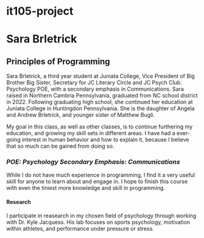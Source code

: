# it105-project
# **Sara Brletrick**
## Principles of Programming
Sara Brletrick, a third year student at Juniata College, Vice President of Big Brother Big Sister, Secretary for JC Literary Circle and JC Psych Club. Psychology POE, with a secondary emphasis in Communications. Sara raised in Northern Cambria Pennsylvania, graduated from NC school district in 2022. Following graduating high school, she continued her education at Juniata College in Huntingdon Pennsylvania. She is the daughter of Angela and Andrew Brletrick, and younger sister of Matthew Bugli. 

My goal in this class, as well as other classes, is to continue furthering my education, and growing my skill sets in different areas. I have had a ever-going interest in human behavior and how to explain it, because I believe that so much can be gained from doing so. 

### ***POE: Psychology*** ***Secondary Emphasis: Communications*** 
While I do not have much experience in programming, I find it a very useful skill for anyone to learn about and engage in. I hope to finish this course with even the tiniest more knowledge and skill in programming.

#### Research
I participate in reasearch in my chosen field of psychology through working with Dr. Kyle Jacquess. His lab focuses on sports psychology, motivation within athletes, and performance under pressure or stress.
